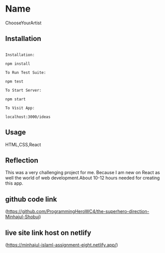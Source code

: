 



























# Name

ChooseYourArtist  

## Installation

```Clone down this repository. You will need node and npm installed globally on your machine.

Installation:

npm install

To Run Test Suite:

npm test

To Start Server:

npm start

To Visit App:

localhost:3000/ideas
```

## Usage

HTML,CSS,React

## Reflection
This was a very challenging project for me. Because I am new on React as well the world of web development.About 10-12 hours needed for creating this app.

## github code link 
(https://github.com/ProgrammingHeroWC4/the-superhero-direction-Minhajul-Shobuj)
## live site link host on netlify
(https://minhajul-islaml-assignment-eight.netlify.app/)










































